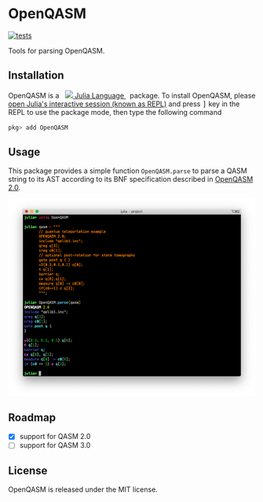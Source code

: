 # OpenQASM

[![tests](https://github.com/QuantumBFS/OpenQASM.jl/workflows/tests/badge.svg)](https://github.com/QuantumBFS/OpenQASM.jl/actions)

Tools for parsing OpenQASM.

## Installation

<p>
OpenQASM is a &nbsp;
    <a href="https://julialang.org">
        <img src="https://raw.githubusercontent.com/JuliaLang/julia-logo-graphics/master/images/julia.ico" width="16em">
        Julia Language
    </a>
    &nbsp; package. To install OpenQASM,
    please <a href="https://docs.julialang.org/en/v1/manual/getting-started/">open
    Julia's interactive session (known as REPL)</a> and press <kbd>]</kbd> key in the REPL to use the package mode, then type the following command
</p>

```julia
pkg> add OpenQASM
```

## Usage

This package provides a simple function `OpenQASM.parse` to parse a QASM string to
its AST according to its BNF specification described in [OpenQASM 2.0](https://github.com/Qiskit/openqasm/tree/OpenQASM2.x).


![demo](demo.png)

## Roadmap

- [x] support for QASM 2.0
- [ ] support for QASM 3.0

## License

OpenQASM is released under the MIT license.
